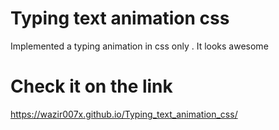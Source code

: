 # Typing text animation css
Implemented a typing animation in css only . It looks awesome

# Check it on the link
https://wazir007x.github.io/Typing_text_animation_css/
